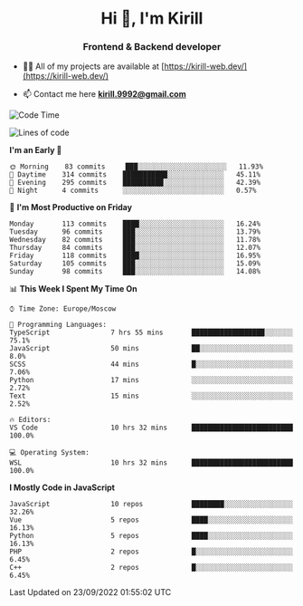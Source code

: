 <h1 align="center">Hi 👋, I'm Kirill</h1>
<h3 align="center">Frontend & Backend developer</h3>

- 👨‍💻 All of my projects are available at [https://kirill-web.dev/](https://kirill-web.dev/)

- 📫 Contact me here **kirill.9992@gmail.com**











<!--START_SECTION:waka-->
![Code Time](http://img.shields.io/badge/Code%20Time-1%2C122%20hrs%2025%20mins-blue)

![Lines of code](https://img.shields.io/badge/From%20Hello%20World%20I%27ve%20Written-526%20Thousand%20lines%20of%20code-blue)

**I'm an Early 🐤** 

```text
🌞 Morning    83 commits     ███░░░░░░░░░░░░░░░░░░░░░░   11.93% 
🌆 Daytime    314 commits    ███████████░░░░░░░░░░░░░░   45.11% 
🌃 Evening    295 commits    ██████████░░░░░░░░░░░░░░░   42.39% 
🌙 Night      4 commits      ░░░░░░░░░░░░░░░░░░░░░░░░░   0.57%

```
📅 **I'm Most Productive on Friday** 

```text
Monday       113 commits    ████░░░░░░░░░░░░░░░░░░░░░   16.24% 
Tuesday      96 commits     ███░░░░░░░░░░░░░░░░░░░░░░   13.79% 
Wednesday    82 commits     ███░░░░░░░░░░░░░░░░░░░░░░   11.78% 
Thursday     84 commits     ███░░░░░░░░░░░░░░░░░░░░░░   12.07% 
Friday       118 commits    ████░░░░░░░░░░░░░░░░░░░░░   16.95% 
Saturday     105 commits    ███░░░░░░░░░░░░░░░░░░░░░░   15.09% 
Sunday       98 commits     ███░░░░░░░░░░░░░░░░░░░░░░   14.08%

```


📊 **This Week I Spent My Time On** 

```text
⌚︎ Time Zone: Europe/Moscow

💬 Programming Languages: 
TypeScript               7 hrs 55 mins       ██████████████████░░░░░░░   75.1% 
JavaScript               50 mins             ██░░░░░░░░░░░░░░░░░░░░░░░   8.0% 
SCSS                     44 mins             █░░░░░░░░░░░░░░░░░░░░░░░░   7.06% 
Python                   17 mins             ░░░░░░░░░░░░░░░░░░░░░░░░░   2.72% 
Text                     15 mins             ░░░░░░░░░░░░░░░░░░░░░░░░░   2.52%

🔥 Editors: 
VS Code                  10 hrs 32 mins      █████████████████████████   100.0%

💻 Operating System: 
WSL                      10 hrs 32 mins      █████████████████████████   100.0%

```

**I Mostly Code in JavaScript** 

```text
JavaScript               10 repos            ████████░░░░░░░░░░░░░░░░░   32.26% 
Vue                      5 repos             ████░░░░░░░░░░░░░░░░░░░░░   16.13% 
Python                   5 repos             ████░░░░░░░░░░░░░░░░░░░░░   16.13% 
PHP                      2 repos             █░░░░░░░░░░░░░░░░░░░░░░░░   6.45% 
C++                      2 repos             █░░░░░░░░░░░░░░░░░░░░░░░░   6.45%

```



 Last Updated on 23/09/2022 01:55:02 UTC
<!--END_SECTION:waka-->
